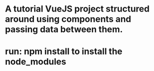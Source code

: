 # A tutorial VueJS project structured around using components and passing data between them. 
# run: npm install to install the node_modules
